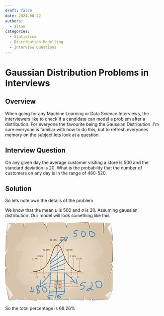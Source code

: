 ```yaml
---
draft: false 
date: 2024-08-22
authors:
  - alton
categories:
  - Statistics
  - Distribution Modelling
  - Interview Questions
---
```


# Gaussian Distribution Problems in Interviews

## Overview

When going for any Machine Learning or Data Science Interviews, the interviewers like to check if a candidate can model a problem after a distribution. For everyone the favourite being the Gaussian Distribution. I'm sure everyone is familiar with how to do this, but to refresh everyones memory on the subject lets look at a question.

## Interview Question

On any given day the average customer visiting a store is 500 and the standard deviation is 20. What is the probability that the number of customers on any day is in the range of 480-520.

## Solution

So lets note own the details of the problem

We know that the mean $\mu$ is 500 and $\sigma$ is 20. Assuming gaussian distribution. Our model will look something like this:

![Gaussian Distribution](./pics/normal-distribution-curve-diagram-on-old-paper-bac-vector-14225628.jpg)

So the total percentage is 68.26%